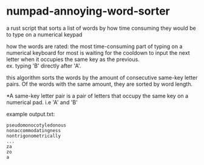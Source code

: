 # numpad-annoying-word-sorter
a rust script that sorts a list of words by how time consuming they would be to type on a numerical keypad

how the words are rated:
the most time-consuming part of typing on a numerical keyboard for most is waiting for the cooldown to input the next letter when it occupies the same key as the previous.
<br>ex. typing 'B' directly after 'A'.

this algorithm sorts the words by the amount of consecutive same-key letter pairs. Of the words with the same amount, they are sorted by word length.

*A same-key letter pair is a pair of letters that occupy the same key on a numerical pad. i.e 'A' and 'B'

example output.txt:
```
pseudomonocotyledonous
nonaccommodatingness
nontrigonometrically
...
za
zo
a
```
